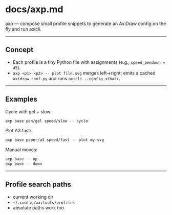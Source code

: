# docs/axp.md

axp — compose small profile snippets to generate an AxiDraw config on the fly and run axicli.

---

## Concept
- Each profile is a tiny Python file with assignments (e.g., `speed_pendown = 45`).
- `axp <p1> <p2> -- plot file.svg` merges left→right; emits a cached `axidraw_conf.py` and runs `axicli --config <that>`.

---

## Examples
Cycle with gel + slow:

```bash
axp base pen/gel speed/slow -- cycle
```

Plot A3 fast:

```bash
axp base paper/a3 speed/fast -- plot my.svg
```

Manual moves:

```bash
axp base -- up
axp base -- down
```

---

## Profile search paths
- current working dir
- `~/.config/axitools/profiles`
- absolute paths work too

